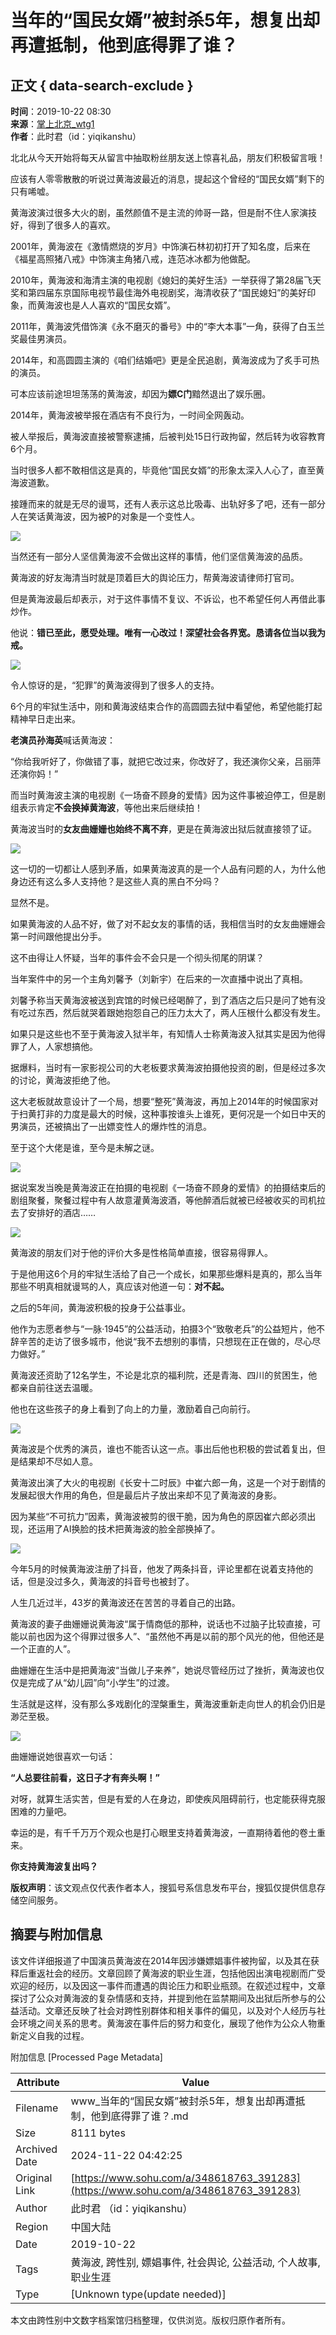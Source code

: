 # 当年的“国民女婿”被封杀5年，想复出却再遭抵制，他到底得罪了谁？

## 正文 { data-search-exclude }


**时间**：2019-10-22 08:30  
**来源**：[掌上北京\_wtg1](https://www.sohu.com/?spm=smpc.content-abroad.content.1.1732250480664uZ89OCF)  
**作者**：此时君（id：yiqikanshu）  

北北从今天开始将每天从留言中抽取粉丝朋友送上惊喜礼品，朋友们积极留言哦！

应该有人零零散散的听说过黄海波最近的消息，提起这个曾经的“国民女婿”剩下的只有唏嘘。

黄海波演过很多大火的剧，虽然颜值不是主流的帅哥一路，但是耐不住人家演技好，得到了很多人的喜欢。

2001年，黄海波在《激情燃烧的岁月》中饰演石林初初打开了知名度，后来在《福星高照猪八戒》中饰演主角猪八戒，连范冰冰都为他做配。

2010年，黄海波和海清主演的电视剧《媳妇的美好生活》一举获得了第28届飞天奖和第四届东京国际电视节最佳海外电视剧奖，海清收获了“国民媳妇”的美好印象，而黄海波也是人人喜欢的“国民女婿”。

2011年，黄海波凭借饰演《永不磨灭的番号》中的“李大本事”一角，获得了白玉兰奖最佳男演员。

2014年，和高圆圆主演的《咱们结婚吧》更是全民追剧，黄海波成为了炙手可热的演员。

可本应该前途坦坦荡荡的黄海波，却因为**嫖C门**黯然退出了娱乐圈。

2014年，黄海波被举报在酒店有不良行为，一时间全网轰动。

被人举报后，黄海波直接被警察逮捕，后被判处15日行政拘留，然后转为收容教育6个月。

当时很多人都不敢相信这是真的，毕竟他“国民女婿”的形象太深入人心了，直至黄海波道歉。

接踵而来的就是无尽的谩骂，还有人表示这总比吸毒、出轨好多了吧，还有一部分人在笑话黄海波，因为被P的对象是一个变性人。

![](http://5b0988e595225.cdn.sohucs.com/images/20191022/14475b92887e4b7b88edf06a9a88b93e.jpeg)

当然还有一部分人坚信黄海波不会做出这样的事情，他们坚信黄海波的品质。

黄海波的好友海清当时就是顶着巨大的舆论压力，帮黄海波请律师打官司。

但是黄海波最后却表示，对于这件事情不复议、不诉讼，也不希望任何人再借此事炒作。

他说：**错已至此，愿受处理。唯有一心改过！深望社会各界宽。恳请各位当以我为戒。**

![](http://5b0988e595225.cdn.sohucs.com/images/20191022/62f757095ac64581a673d0d1c4d6f2c5.jpeg)

令人惊讶的是，“犯罪”的黄海波得到了很多人的支持。

6个月的牢狱生活中，刚和黄海波结束合作的高圆圆去狱中看望他，希望他能打起精神早日走出来。

**老演员孙海英**喊话黄海波：

“你给我听好了，你做错了事，就把它改过来，你改好了，我还演你父亲，吕丽萍还演你妈！”

而当时黄海波主演的电视剧《一场奋不顾身的爱情》因为这件事被迫停工，但是剧组表示肯定**不会换掉黄海波**，等他出来后继续拍！

黄海波当时的**女友曲姗姗也始终不离不弃**，更是在黄海波出狱后就直接领了证。

![](http://5b0988e595225.cdn.sohucs.com/images/20191022/07bac86de7e8434cb64ad96ece691ed8.jpeg)

这一切的一切都让人感到矛盾，如果黄海波真的是一个人品有问题的人，为什么他身边还有这么多人支持他？是这些人真的黑白不分吗？

显然不是。

如果黄海波的人品不好，做了对不起女友的事情的话，我相信当时的女友曲姗姗会第一时间跟他提出分手。

这不由得让人怀疑，当年的事件会不会只是一个彻头彻尾的阴谋？

当年案件中的另一个主角刘馨予（刘新宇）在后来的一次直播中说出了真相。

刘馨予称当天黄海波被送到宾馆的时候已经喝醉了，到了酒店之后只是问了她有没有吃过东西，然后就哭着跟她抱怨自己的压力太大了，两人压根什么都没有发生。

如果只是这些也不至于黄海波入狱半年，有知情人士称黄海波入狱其实是因为他得罪了人，人家想搞他。

据爆料，当时有一家影视公司的大老板要求黄海波拍摄他投资的剧，但是经过多次的讨论，黄海波拒绝了他。

这大老板就故意设计了一个局，想要“整死”黄海波，再加上2014年的时候国家对于扫黄打非的力度是最大的时候，这种事按谁头上谁死，更何况是一个如日中天的男演员，还被搞出了一出嫖变性人的爆炸性的消息。

至于这个大佬是谁，至今是未解之谜。

![](http://5b0988e595225.cdn.sohucs.com/images/20191022/7a880514b4b240d7849326dd6a7716c9.jpeg)

据说案发当晚是黄海波正在拍摄的电视剧《一场奋不顾身的爱情》的拍摄结束后的剧组聚餐，聚餐过程中有人故意灌黄海波酒，等他醉酒后就被已经被收买的司机拉去了安排好的酒店……

![](http://5b0988e595225.cdn.sohucs.com/images/20191022/fbf0765428e743c2aaff8f5924bdd6c1.jpeg)

黄海波的朋友们对于他的评价大多是性格简单直接，很容易得罪人。

于是他用这6个月的牢狱生活给了自己一个成长，如果那些爆料是真的，那么当年那些不明真相就谩骂的人，真应该对他道一句：**对不起。**

之后的5年间，黄海波积极的投身于公益事业。

他作为志愿者参与“一脉·1945”的公益活动，拍摄3个“致敬老兵”的公益短片，他不辞辛苦的走访了很多城市，他说“我不去想别的事情，只想现在正在做的，尽心尽力做好。”

黄海波还资助了12名学生，不论是北京的福利院，还是青海、四川的贫困生，他都亲自前往送去温暖。

他也在这些孩子的身上看到了向上的力量，激励着自己向前行。

![](http://5b0988e595225.cdn.sohucs.com/images/20191022/f70c7d9accc54851b428dc4c553f0033.jpeg)

黄海波是个优秀的演员，谁也不能否认这一点。事出后他也积极的尝试着复出，但是结果却不尽如人意。

黄海波出演了大火的电视剧《长安十二时辰》中崔六郎一角，这是一个对于剧情的发展起很大作用的角色，但是最后片子放出来却不见了黄海波的身影。

因为某些“不可抗力”因素，黄海波被剪的很干脆，因为角色的原因崔六郎必须出现，还运用了AI换脸的技术把黄海波的脸全部换掉了。

![](http://5b0988e595225.cdn.sohucs.com/images/20191022/b7ecac28b6c74d3dbf02831cda151c39.jpeg)

今年5月的时候黄海波注册了抖音，他发了两条抖音，评论里都在说着支持他的话，但是没过多久，黄海波的抖音号也被封了。

人生几近过半，43岁的黄海波还在苦苦的寻着自己的出路。

黄海波的妻子曲姗姗说黄海波“属于情商低的那种，说话也不过脑子比较直接，可能以前也因为这个得罪过很多人”、“虽然他不再是以前的那个风光的他，但他还是一个正直的人”。

曲姗姗在生活中是把黄海波“当做儿子来养”，她说尽管经历过了挫折，黄海波也仅仅是完成了从“幼儿园”向“小学生”的过渡。

生活就是这样，没有那么多戏剧化的涅槃重生，黄海波重新走向世人的机会仍旧是渺茫至极。

![](http://5b0988e595225.cdn.sohucs.com/images/20191022/2def185c3d4248999fc681dc4c35ef5e.jpeg)

曲姗姗说她很喜欢一句话：

**“人总要往前看，这日子才有奔头啊！”**

对呀，就算生活实苦，但是有爱的人在身边，即使疾风阻碍前行，也定能获得克服困难的力量吧。

幸运的是，有千千万万个观众也是打心眼里支持着黄海波，一直期待着他的卷土重来。

**你支持黄海波复出吗？**

**版权声明**：该文观点仅代表作者本人，搜狐号系信息发布平台，搜狐仅提供信息存储空间服务。

## 摘要与附加信息

<!-- tcd_abstract -->
该文件详细报道了中国演员黄海波在2014年因涉嫌嫖娼事件被拘留，以及其在获释后重返社会的经历。文章回顾了黄海波的职业生涯，包括他因出演电视剧而广受欢迎的经历，以及因这一事件而遭遇的舆论压力和职业瓶颈。在叙述过程中，文章探讨了公众对黄海波的复杂情感和支持，并提到他在监禁期间及出狱后所参与的公益活动。文章还反映了社会对跨性别群体和相关事件的偏见，以及对个人经历与社会环境之间关系的思考。黄海波在事件后的努力和变化，展现了他作为公众人物重新定义自我的过程。
<!-- tcd_abstract_end -->

附加信息 [Processed Page Metadata]

| Attribute       | Value                                  |
|-----------------|----------------------------------------|
| Filename        | www_当年的“国民女婿”被封杀5年，想复出却再遭抵制，他到底得罪了谁？.md                             |
| Size            | 8111 bytes                           |
| Archived Date   | 2024-11-22 04:42:25                             |
| Original Link   | [https://www.sohu.com/a/348618763_391283](https://www.sohu.com/a/348618763_391283)                       |
| Author          | 此时君 （id：yiqikanshu）                               |
| Region          | 中国大陆                               |
| Date            | 2019-10-22                                 |
| Tags            | 黄海波, 跨性别, 嫖娼事件, 社会舆论, 公益活动, 个人故事, 职业生涯                                 |
| Type            | [Unknown type(update needed)]                                 |
<!-- tcd_table_end -->

本文由跨性别中文数字档案馆归档整理，仅供浏览。版权归原作者所有。
